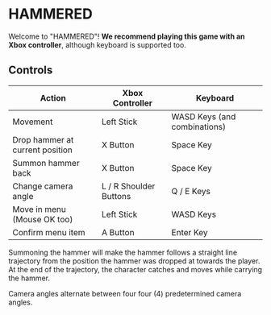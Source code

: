 # HAMMERED

Welcome to "HAMMERED"! **We recommend playing this game with an Xbox controller**, although keyboard is supported too.

## Controls

| Action                                   | Xbox Controller        | Keyboard                            |
|------------------------------------------|------------------------|-------------------------------------|
| Movement                                 | Left Stick             | WASD Keys (and combinations)        |
| Drop hammer at current position          | X Button               | Space Key                           |
| Summon hammer back                       | X Button               | Space Key                           |
| Change camera angle                      | L / R Shoulder Buttons | Q / E Keys                          |
| Move in menu (Mouse OK too)              | Left Stick             | WASD Keys                           |
| Confirm menu item                        | A Button               | Enter Key                           |

Summoning the hammer will make the hammer follows a straight line trajectory from the position the hammer was dropped at towards the player. At the end of the trajectory, the character catches and moves while carrying the hammer.

Camera angles alternate between four four (4) predetermined camera angles.
